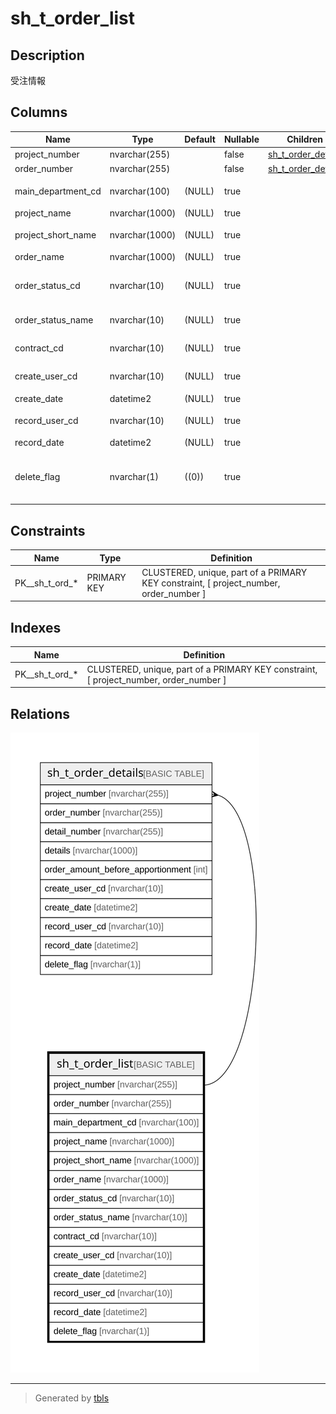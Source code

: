 # sh_t_order_list

## Description

受注情報

## Columns

| Name | Type | Default | Nullable | Children | Parents | Comment |
| ---- | ---- | ------- | -------- | -------- | ------- | ------- |
| project_number | nvarchar(255) |  | false | [sh_t_order_details](sh_t_order_details.md) |  | PRNo. |
| order_number | nvarchar(255) |  | false | [sh_t_order_details](sh_t_order_details.md) |  | 受注No. |
| main_department_cd | nvarchar(100) | (NULL) | true |  |  | 主担当部署ID |
| project_name | nvarchar(1000) | (NULL) | true |  |  | 試験名 |
| project_short_name | nvarchar(1000) | (NULL) | true |  |  | 試験名略称 |
| order_name | nvarchar(1000) | (NULL) | true |  |  | 受注名 |
| order_status_cd | nvarchar(10) | (NULL) | true |  |  | 受注ステータスコード |
| order_status_name | nvarchar(10) | (NULL) | true |  |  | 受注名ステータス |
| contract_cd | nvarchar(10) | (NULL) | true |  |  | 契約先コード |
| create_user_cd | nvarchar(10) | (NULL) | true |  |  | 作成者コード |
| create_date | datetime2 | (NULL) | true |  |  | 作成日時 |
| record_user_cd | nvarchar(10) | (NULL) | true |  |  | 更新者コード |
| record_date | datetime2 | (NULL) | true |  |  | 更新日時 |
| delete_flag | nvarchar(1) | ((0)) | true |  |  | 削除フラグ:0未削除、1削除済 |

## Constraints

| Name | Type | Definition |
| ---- | ---- | ---------- |
| PK__sh_t_ord_* | PRIMARY KEY | CLUSTERED, unique, part of a PRIMARY KEY constraint, [ project_number, order_number ] |

## Indexes

| Name | Definition |
| ---- | ---------- |
| PK__sh_t_ord_* | CLUSTERED, unique, part of a PRIMARY KEY constraint, [ project_number, order_number ] |

## Relations

![er](sh_t_order_list.svg)

---

> Generated by [tbls](https://github.com/k1LoW/tbls)
